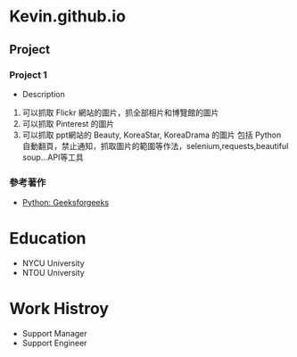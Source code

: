# Kevin.github.io
## Project
### Project 1
- Description
1. 可以抓取 Flickr 網站的圖片，抓全部相片和博覽館的圖片
2. 可以抓取 Pinterest 的圖片
3. 可以抓取 ppt網站的 Beauty, KoreaStar, KoreaDrama 的圖片
包括 Python 自動翻頁，禁止通知，抓取圖片的範圍等作法，selenium,requests,beautiful soup...API等工具

### 參考著作
- [Python: Geeksforgeeks](https://www.geeksforgeeks.org/python-programming-language-tutorial/?ref=outindfooter)


# Education
- NYCU University
- NTOU University

# Work Histroy
- Support Manager
- Support Engineer
